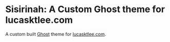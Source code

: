 # Sisirinah: A Custom Ghost theme for lucasktlee.com

A custom built [Ghost](http://ghost.org/) theme for [lucasktlee.com](http://lucasktlee.com/).
